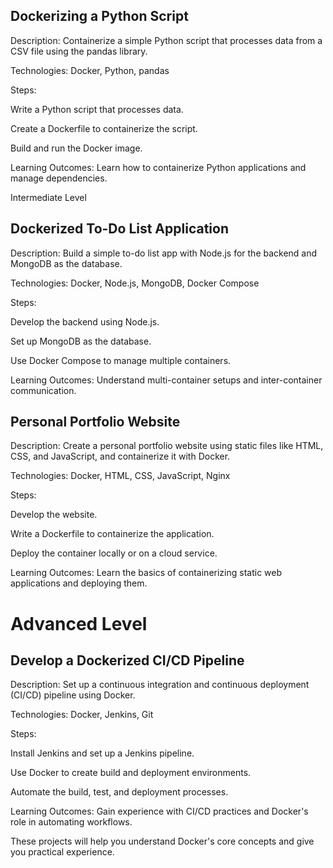   

## Dockerizing a Python Script

  

Description: Containerize a simple Python script that processes data from a CSV file using the pandas library.

Technologies: Docker, Python, pandas

Steps:

Write a Python script that processes data.

Create a Dockerfile to containerize the script.

Build and run the Docker image.

Learning Outcomes: Learn how to containerize Python applications and manage dependencies.

Intermediate Level

  

## Dockerized To-Do List Application

  

Description: Build a simple to-do list app with Node.js for the backend and MongoDB as the database.

Technologies: Docker, Node.js, MongoDB, Docker Compose

Steps:

Develop the backend using Node.js.

Set up MongoDB as the database.

Use Docker Compose to manage multiple containers.

Learning Outcomes: Understand multi-container setups and inter-container communication.

  

## Personal Portfolio Website

  

Description: Create a personal portfolio website using static files like HTML, CSS, and JavaScript, and containerize it with Docker.

Technologies: Docker, HTML, CSS, JavaScript, Nginx

Steps:

Develop the website.

Write a Dockerfile to containerize the application.

Deploy the container locally or on a cloud service.

Learning Outcomes: Learn the basics of containerizing static web applications and deploying them.

  

# Advanced Level

## Develop a Dockerized CI/CD Pipeline

Description: Set up a continuous integration and continuous deployment (CI/CD) pipeline using Docker.

Technologies: Docker, Jenkins, Git

Steps:

Install Jenkins and set up a Jenkins pipeline.

Use Docker to create build and deployment environments.

Automate the build, test, and deployment processes.

Learning Outcomes: Gain experience with CI/CD practices and Docker's role in automating workflows.

These projects will help you understand Docker's core concepts and give you practical experience.